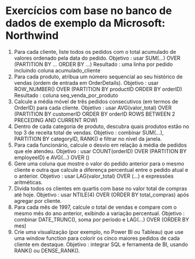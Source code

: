 # Exercícios com base no banco de dados de exemplo da Microsoft: Northwind

1. Para cada cliente, liste todos os pedidos com o total acumulado de valores ordenado pela data do pedido.
Objetivo     : usar SUM(...) OVER (PARTITION BY … ORDER BY …)
Resultado    : uma linha por pedido incluindo coluna acumulado_cliente
2. Para cada produto, atribua um número sequencial ao seu histórico de vendas (ordem de entrada em OrderDetails).
Objetivo     : usar ROW_NUMBER() OVER (PARTITION BY productID ORDER BY orderID)
Resultado    : coluna seq_venda_por_produto
3. Calcule a média móvel de três pedidos consecutivos (em termos de OrderID) para cada cliente.
Objetivo     : usar AVG(valor_total) OVER (PARTITION BY customerID ORDER BY orderID ROWS BETWEEN 2 PRECEDING AND CURRENT ROW)
4. Dentro de cada categoria de produto, descubra quais produtos estão no top 3 de receita total de vendas.
Objetivo     : combinar SUM(...), PARTITION BY categoryID, RANK() e filtrar no nível da janela.
5. Para cada funcionário, calcule o desvio em relação à média de pedidos que ele atendeu.
Objetivo     : usar COUNT(orderID) OVER (PARTITION BY employeeID) e AVG(...) OVER ()
6. Gere uma coluna que mostre o valor do pedido anterior para o mesmo cliente e outra que calcule a diferença percentual entre o pedido atual e o anterior.
Objetivo     : usar LAG(valor_total) OVER (...) e expressões aritméticas.
7. Divida todos os clientes em quartis com base no valor total de compras até hoje.
Objetivo     : usar NTILE(4) OVER (ORDER BY total_compras) após agregar por cliente.
8. Para cada mês de 1997, calcule o total de vendas e compare com o mesmo mês do ano anterior, exibindo a variação percentual.
Objetivo     : combinar DATE_TRUNC(), soma por período e LAG(...) OVER (ORDER BY mes)
9. Crie uma visualização (por exemplo, no Power BI ou Tableau) que use uma window function para colorir os cinco maiores pedidos de cada cliente em destaque.
Objetivo     : integrar SQL e ferramenta de BI, usando RANK() ou DENSE_RANK().
